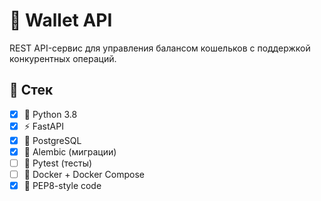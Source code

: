 # 🏦 Wallet API

REST API-сервис для управления балансом кошельков с поддержкой конкурентных операций.

## 📌 Стек

- [x] 🐍 Python 3.8  
- [x] ⚡ FastAPI  
- [x] 🐘 PostgreSQL  
- [x] 🔄 Alembic (миграции)  
- [ ] 🧪 Pytest (тесты)  
- [ ] 🐳 Docker + Docker Compose  
- [x] 📘 PEP8-style code  
